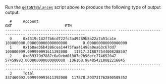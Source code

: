 Run the [`getGNTBalances`](https://github.com/bokkypoobah/TokenTrader/blob/master/scripts/getGNTBalances) script above to produce the following type of output output:

      #     Account                                                             GNT                        ETH
    ------- ------------------------------------------ ---------------------------- --------------------------
      0     0x4319c142f7b6cd722fc3a49289b8a22a7a51ca1e 180000000.000000000000000000       0.000000000000000000
      1     0x168ae36b4386cea14475faa41498a0ea63c67dd7 100000999.999999991611392000   11717.218877544008288507
      2     0xd39379d7887c6a9ebd01007e2b96efc774652047  57459993.000000000000000000  106160.984854218882216845
    ------- ------------------------------------------ ---------------------------- --------------------------
      3     Total                                      337460992.999999991611392000  117878.203731762890505352
